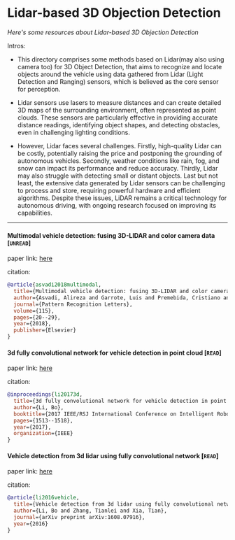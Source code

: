 # Lidar-based 3D Objection Detection
*Here's some resources about Lidar-based 3D Objection Detection*

Intros:
* This directory comprises some methods based on Lidar(may also using camera too) for 3D Object Detection, that aims to recognize and locate objects around the vehicle using data gathered from Lidar (Light Detection and Ranging) sensors, which is believed as the core sensor for perception.

* Lidar sensors use lasers to measure distances and can create detailed 3D maps of the surrounding environment, often represented as point clouds. These sensors are particularly effective in providing accurate distance readings, identifying object shapes, and detecting obstacles, even in challenging lighting conditions.

* However, Lidar faces several challenges. Firstly, high-quality Lidar can be costly, potentially raising the price and postponing the grounding of autonomous vehicles. Secondly, weather conditions like rain, fog, and snow can impact its performance and reduce accuracy. Thirdly, Lidar may also struggle with detecting small or distant objects. Last but not least, the extensive data generated by Lidar sensors can be challenging to process and store, requiring powerful hardware and efficient algorithms. Despite these issues, LiDAR remains a critical technology for autonomous driving, with ongoing research focused on improving its capabilities.

---

#### Multimodal vehicle detection: fusing 3D-LIDAR and color camera data [`UNREAD`]

paper link: [here](https://www.researchgate.net/profile/Alireza-Asvadi/publication/320089205_Multimodal_vehicle_detection_Fusing_3D-LIDAR_and_color_camera_data/links/5afd4fe4aca272b5d87091c2/Multimodal-vehicle-detection-Fusing-3D-LIDAR-and-color-camera-data.pdf)

citation: 
```bibtex
@article{asvadi2018multimodal,
  title={Multimodal vehicle detection: fusing 3D-LIDAR and color camera data},
  author={Asvadi, Alireza and Garrote, Luis and Premebida, Cristiano and Peixoto, Paulo and Nunes, Urbano J},
  journal={Pattern Recognition Letters},
  volume={115},
  pages={20--29},
  year={2018},
  publisher={Elsevier}
}
```


#### 3d fully convolutional network for vehicle detection in point cloud [`READ`]

paper link: [here](https://arxiv.org/pdf/1611.08069)

citation: 
```bibtex
@inproceedings{li20173d,
  title={3d fully convolutional network for vehicle detection in point cloud},
  author={Li, Bo},
  booktitle={2017 IEEE/RSJ International Conference on Intelligent Robots and Systems (IROS)},
  pages={1513--1518},
  year={2017},
  organization={IEEE}
}
```
    

#### Vehicle detection from 3d lidar using fully convolutional network [`READ`]

paper link: [here](https://arxiv.org/pdf/1608.07916)

citation: 
```bibtex
@article{li2016vehicle,
  title={Vehicle detection from 3d lidar using fully convolutional network},
  author={Li, Bo and Zhang, Tianlei and Xia, Tian},
  journal={arXiv preprint arXiv:1608.07916},
  year={2016}
}
```
